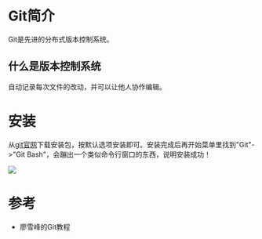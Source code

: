 # Git简介

Git是先进的分布式版本控制系统。

## 什么是版本控制系统

自动记录每次文件的改动，并可以让他人协作编辑。

# 安装

从[git官网](https://git-scm.com/downloads)下载安装包，按默认选项安装即可。安装完成后再开始菜单里找到"Git"->"Git Bash"，会蹦出一个类似命令行窗口的东西，说明安装成功！

![](https://cdn.liaoxuefeng.com/cdn/files/attachments/001384907073134ef6feff559cf4ce3a2c5c588d2831c0a000/0)



# 参考

* 廖雪峰的Git教程